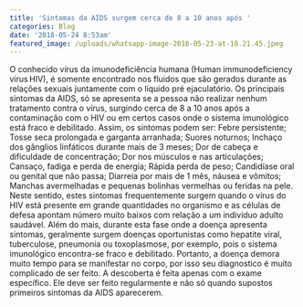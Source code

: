 ```yaml
---
title: 'Sintomas da AIDS surgem cerca de 8 a 10 anos após '
categories: Blog
date: '2018-05-24 8:53am'
featured_image: /uploads/whatsapp-image-2018-05-23-at-18.21.45.jpeg
---
```


O conhecido vírus da imunodeficiência humana (Human immunodeficiency virus  HIV), é somente encontrado nos fluidos que são gerados durante as relações sexuais juntamente com o líquido pré ejaculatório. 
Os principais sintomas da AIDS, só se apresenta se a pessoa não realizar nenhum tratamento contra o vírus, surgindo cerca de 8 a 10 anos após a contaminação com o HIV ou em certos casos onde o sistema imunológico está fraco e debilitado. Assim, os sintomas podem ser:
Febre persistente;
Tosse seca prolongada e garganta arranhada;
Suores noturnos;
Inchaço dos gânglios linfáticos durante mais de 3 meses;
Dor de cabeça e dificuldade de concentração;
Dor nos músculos e nas articulações;
Cansaço, fadiga e perda de energia;
Rápida perda de peso;
Candidíase oral ou genital que não passa;
Diarreia por mais de 1 mês, náusea e vômitos;
Manchas avermelhadas e pequenas bolinhas vermelhas ou feridas na pele.
Neste sentido, estes sintomas frequentemente surgem quando o vírus do HIV está presente em grande quantidades no organismo e as células de defesa apontam número muito baixos com relação a um indivíduo adulto saudável. Além do mais, durante esta fase onde a doença apresenta sintomas, geralmente surgem doenças oportunistas como hepatite viral, tuberculose, pneumonia ou toxoplasmose, por exemplo, pois o sistema imunológico encontra-se fraco e debilitado.
Portanto, a doença demora muito tempo para se manifestar no corpo, por isso seu diagnostico é muito complicado de ser feito. A descoberta é feita apenas com o exame específico. Ele deve ser feito regularmente e não só quando supostos primeiros sintomas da AIDS aparecerem.
